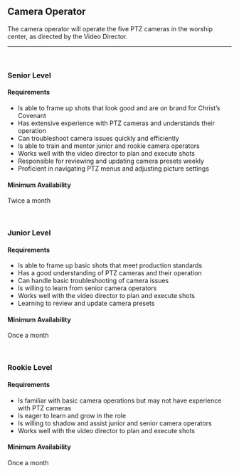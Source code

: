 ## Camera Operator

The camera operator will operate the five PTZ cameras in the worship center, as directed by the Video Director.

- - -
<br>

### Senior Level

#### Requirements
- Is able to frame up shots that look good and are on brand for Christ’s Covenant
- Has extensive experience with PTZ cameras and understands their operation
- Can troubleshoot camera issues quickly and efficiently
- Is able to train and mentor junior and rookie camera operators
- Works well with the video director to plan and execute shots
- Responsible for reviewing and updating camera presets weekly
- Proficient in navigating PTZ menus and adjusting picture settings

#### Minimum Availability
Twice a month

<br>

### Junior Level

#### Requirements
- Is able to frame up basic shots that meet production standards
- Has a good understanding of PTZ cameras and their operation
- Can handle basic troubleshooting of camera issues
- Is willing to learn from senior camera operators
- Works well with the video director to plan and execute shots
- Learning to review and update camera presets

#### Minimum Availability
Once a month

<br>

### Rookie Level

#### Requirements
- Is familiar with basic camera operations but may not have experience with PTZ cameras
- Is eager to learn and grow in the role
- Is willing to shadow and assist junior and senior camera operators
- Works well with the video director to plan and execute shots

#### Minimum Availability
Once a month